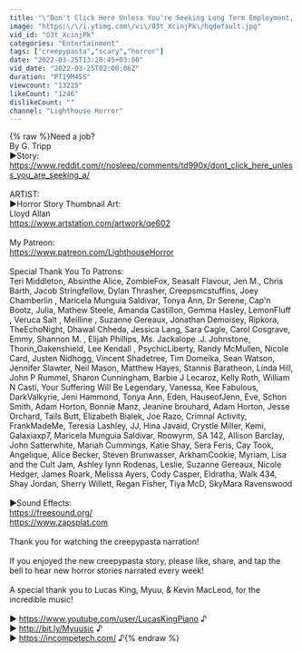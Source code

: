 ```yaml
---
title: "\"Don't Click Here Unless You're Seeking Long Term Employment, Certain Terms May Apply\" | Creepypasta"
image: "https:\/\/i.ytimg.com\/vi\/O3t_XcinjPk\/hqdefault.jpg"
vid_id: "O3t_XcinjPk"
categories: "Entertainment"
tags: ["creepypasta","scary","horror"]
date: "2022-03-25T13:28:45+03:00"
vid_date: "2022-03-25T02:00:06Z"
duration: "PT19M45S"
viewcount: "13225"
likeCount: "1246"
dislikeCount: ""
channel: "Lighthouse Horror"
---
```

{% raw %}Need a job? <br />By G. Tripp<br />►Story: <a rel="nofollow" target="blank" href="https://www.reddit.com/r/nosleep/comments/td990x/dont_click_here_unless_you_are_seeking_a/">https://www.reddit.com/r/nosleep/comments/td990x/dont_click_here_unless_you_are_seeking_a/</a><br /><br />ARTIST:<br />►Horror Story Thumbnail Art: <br />Lloyd Allan<br /><a rel="nofollow" target="blank" href="https://www.artstation.com/artwork/qe602">https://www.artstation.com/artwork/qe602</a><br /><br />My Patreon:<br /><a rel="nofollow" target="blank" href="https://www.patreon.com/LighthouseHorror">https://www.patreon.com/LighthouseHorror</a><br /><br />Special Thank You To Patrons:<br />Teri Middleton, Absinthe Alice, ZombieFox, Seasalt Flavour, Jen M., Chris Barth, Jacob Stringfellow, Dylan Thrasher, Creepsmcstuffins, Joey Chamberlin , Maricela Munguia Saldivar, Tonya Ann, Dr Serene, Cap'n Bootz, Julia, Mathew Steele, Amanda Castillon, Gemma Hasley, LemonFluff , Veruca Salt , Meilline , Suzanne Gereaux, Jonathan Demoisey, Ripkora, TheEchoNight, Dhawal Chheda, Jessica Lang, Sara Cagle, Carol Cosgrave, Emmy, Shannon M. , Elijah Phillips, Ms. Jackalope .J. Johnstone, Thorin_Oakenshield, Lee Kendall , PsychicLiberty, Randy McMullen, Nicole Card, Justen Nidhogg, Vincent Shadetree, Tim Domeika, Sean Watson, Jennifer Slawter, Neil Mason, Matthew Hayes, Stannis Baratheon, Linda Hill, John P Rummel, Sharon Cunningham, Barbie J Lecaroz, Kelly Roth, William N Casti, Your Suffering Will Be Legendary, Vanessa, Kee Fabulous, DarkValkyrie, Jeni Hammond, Tonya Ann, Eden, HauseofJenn, Eve, Schon Smith, Adam Horton, Bonnie Manz, Jeanine brouhard, Adam Horton, Jesse Orchard, Tails Butt, Elizabeth Bialek, Joe Razo, Crimnal Activity, FrankMadeMe, Teresia Lashley, JJ, Hina Javaid, Crystle Miller, Kemi, Galaxiaxp7, Maricela Munguia Saldivar, Roowyrm, SA 142, Allison Barclay, John Satterwhite, Mariah Cummings, Katie Shay, Sera Feris, Cay Took, Angelique, Alice Becker, Steven Brunwasser, ArkhamCookie, Myriam, Lisa and the Cult Jam, Ashley lynn Rodenas, Leslie, Suzanne Gereaux, Nicole Hedger, James Roark, Melissa Ayers, Cody Casper, Eldratha, Walk 434, Shay Jordan, Sherry Willett, Regan Fisher, Tiya McD, SkyMara Ravenswood<br /><br />►Sound Effects:<br /><a rel="nofollow" target="blank" href="https://freesound.org/">https://freesound.org/</a><br /><a rel="nofollow" target="blank" href="https://www.zapsplat.com">https://www.zapsplat.com</a><br /><br />Thank you for watching the creepypasta narration! <br /><br />If you enjoyed the new creepypasta story, please like, share, and tap the bell to hear new horror stories narrated every week!<br /><br />A special thank you to Lucas King, Myuu, &amp; Kevin MacLeod, for the incredible music! <br /><br />► <a rel="nofollow" target="blank" href="https://www.youtube.com/user/LucasKingPiano">https://www.youtube.com/user/LucasKingPiano</a> ♪<br />► <a rel="nofollow" target="blank" href="http://bit.ly/Myuusic">http://bit.ly/Myuusic</a> ♪<br />► <a rel="nofollow" target="blank" href="https://incompetech.com/">https://incompetech.com/</a> ♪{% endraw %}
